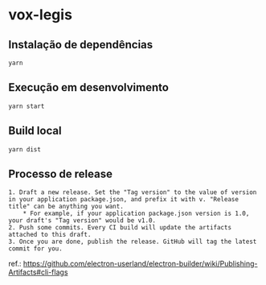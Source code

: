 # vox-legis

## Instalação de dependências

```
yarn
```

## Execução em desenvolvimento

```
yarn start
```

## Build local

```
yarn dist
```

## Processo de release

```
1. Draft a new release. Set the "Tag version" to the value of version in your application package.json, and prefix it with v. "Release title" can be anything you want.
    * For example, if your application package.json version is 1.0, your draft's "Tag version" would be v1.0.
2. Push some commits. Every CI build will update the artifacts attached to this draft.
3. Once you are done, publish the release. GitHub will tag the latest commit for you.
```

ref.: https://github.com/electron-userland/electron-builder/wiki/Publishing-Artifacts#cli-flags